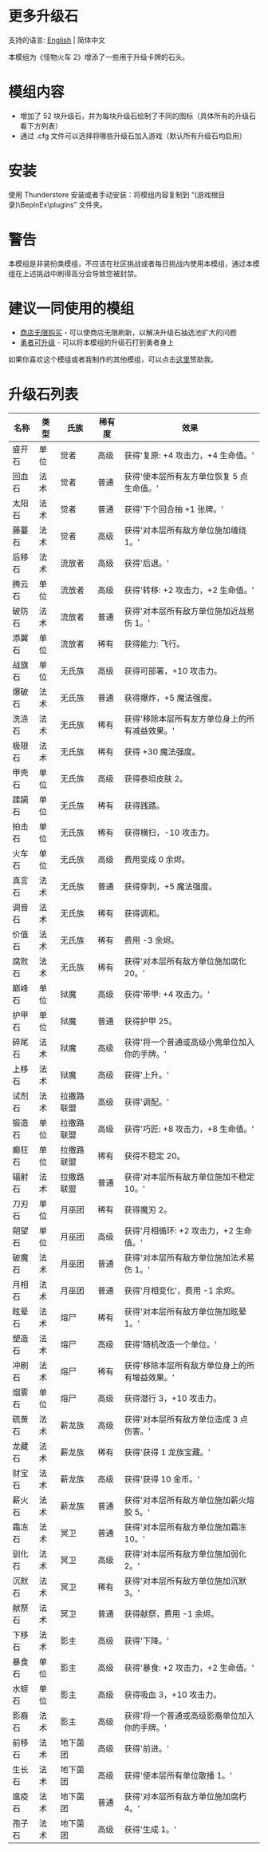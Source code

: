 # 更多升级石

支持的语言: [English](https://github.com/Jace17/MT2MoreStones/blob/main/README.md) | 简体中文

本模组为《怪物火车 2》增添了一些用于升级卡牌的石头。

# 模组内容

- 增加了 52 块升级石，并为每块升级石绘制了不同的图标（具体所有的升级石看下方列表）
- 通过 .cfg 文件可以选择将哪些升级石加入游戏（默认所有升级石均启用）

# 安装

使用 Thunderstore 安装或者手动安装：将模组内容复制到 “(游戏根目录)\BepInEx\plugins” 文件夹。

# 警告

本模组是非装扮类模组，不应该在社区挑战或者每日挑战内使用本模组，通过本模组在上述挑战中刷得高分会导致您被封禁。

# 建议一同使用的模组

- [商店无限购买](https://thunderstore.io/c/monster-train-2/p/GravitonGamer/MT2UnlimitedPurchases/) - 可以使商店无限刷新，以解决升级石抽选池扩大的问题
- [勇者可升级](https://thunderstore.io/c/monster-train-2/p/GravitonGamer/Upgrade_Champions_2/) - 可以将本模组的升级石打到勇者身上

如果你喜欢这个模组或者我制作的其他模组，可以点击[这里](https://ko-fi.com/gravitongamer)赞助我。

# 升级石列表

| 名称   | 类型 | 氏族       | 稀有度 | 效果                                         |
| ------ | ---- | ---------- | ------ | ------------------------------------------ |
| 盛开石 | 单位 | 觉者       | 高级   | 获得'复原: +4 攻击力，+4 生命值。'            |
| 回血石 | 法术 | 觉者       | 普通   | 获得'使本层所有友方单位恢复 5 点生命值。'      |
| 太阳石 | 法术 | 觉者       | 普通   | 获得'下个回合抽 +1 张牌。'                    |
| 藤蔓石 | 法术 | 觉者       | 高级   | 获得'对本层所有敌方单位施加缠绕 1。'          |
| 后移石 | 法术 | 流放者     | 高级   | 获得'后退。'                                 |
| 腾云石 | 单位 | 流放者     | 高级   | 获得'转移: +2 攻击力，+2 生命值。'            |
| 破防石 | 法术 | 流放者     | 普通   | 获得'对本层所有敌方单位施加近战易伤 1。'       |
| 添翼石 | 单位 | 流放者     | 稀有   | 获得能力: 飞行。                             |
| 战旗石 | 单位 | 无氏族     | 高级   | 获得可部署，+10 攻击力。                      |
| 爆破石 | 法术 | 无氏族     | 普通   | 获得爆炸，+5 魔法强度。                       |
| 洗涤石 | 法术 | 无氏族     | 稀有   | 获得'移除本层所有友方单位身上的所有减益效果。' |
| 极限石 | 法术 | 无氏族     | 稀有   | 获得 +30 魔法强度。                          |
| 甲壳石 | 单位 | 无氏族     | 高级   | 获得泰坦皮肤 2。                             |
| 蹂躏石 | 单位 | 无氏族     | 稀有   | 获得践踏。                                   |
| 拍击石 | 单位 | 无氏族     | 稀有   | 获得横扫，-10 攻击力。                       |
| 火车石 | 单位 | 无氏族     | 高级   | 费用变成 0 余烬。                            |
| 真言石 | 法术 | 无氏族     | 普通   | 获得穿刺，+5 魔法强度。                      |
| 调音石 | 法术 | 无氏族     | 稀有   | 获得调和。                                   |
| 价值石 | 法术 | 无氏族     | 稀有   | 费用 -3 余烬。                               |
| 腐败石 | 法术 | 无氏族     | 稀有   | 获得'对本层所有敌方单位施加腐化 20。'         |
| 巅峰石 | 单位 | 狱魔       | 高级   | 获得'带甲: +4 攻击力。'                      |
| 护甲石 | 单位 | 狱魔       | 普通   | 获得护甲 25。                                |
| 碎尾石 | 法术 | 狱魔       | 高级   | 获得'将一个普通或高级小鬼单位加入你的手牌。'   |
| 上移石 | 法术 | 狱魔       | 高级   | 获得'上升。'                                 |
| 试剂石 | 法术 | 拉撒路联盟 | 高级   | 获得'调配。'                                 |
| 锻造石 | 单位 | 拉撒路联盟 | 高级   | 获得'巧匠: +8 攻击力，+8 生命值。'            |
| 癫狂石 | 单位 | 拉撒路联盟 | 稀有   | 获得不稳定 20。                              |
| 辐射石 | 法术 | 拉撒路联盟 | 普通   | 获得'对本层所有敌方单位施加不稳定 10。'        |
| 刀刃石 | 单位 | 月巫团     | 稀有   | 获得魔刃 2。                                 |
| 朔望石 | 单位 | 月巫团     | 高级   | 获得'月相循环: +2 攻击力，+2 生命值。'        |
| 破魔石 | 法术 | 月巫团     | 普通   | 获得'对本层所有敌方单位施加法术易伤 1。'       |
| 月相石 | 法术 | 月巫团     | 普通   | 获得'月相变化'，费用 -1 余烬。                |
| 眩晕石 | 法术 | 熔尸       | 稀有   | 获得'对本层所有敌方单位施加眩晕 1。'           |
| 塑造石 | 法术 | 熔尸       | 高级   | 获得'随机改造一个单位。'                      |
| 冲刷石 | 法术 | 熔尸       | 稀有   | 获得'移除本层所有敌方单位身上的所有增益效果。' |
| 烟雾石 | 单位 | 熔尸       | 高级   | 获得潜行 3，+10 攻击力。                      |
| 硫黄石 | 法术 | 薪龙族     | 高级   | 获得'对本层所有敌方单位造成 3 点伤害。'        |
| 龙藏石 | 法术 | 薪龙族     | 稀有   | 获得'获得 1 龙族宝藏。'                       |
| 财宝石 | 法术 | 薪龙族     | 高级   | 获得'获得 10 金币。'                          |
| 薪火石 | 法术 | 薪龙族     | 普通   | 获得'对本层所有敌方单位施加薪火熔胶 5。'       |
| 霜冻石 | 法术 | 冥卫       | 普通   | 获得'对本层所有敌方单位施加霜冻 10。'          |
| 驯化石 | 法术 | 冥卫       | 高级   | 获得'对本层所有敌方单位施加弱化 2。'           |
| 沉默石 | 法术 | 冥卫       | 稀有   | 获得'对本层所有敌方单位施加沉默 3。'           |
| 献祭石 | 法术 | 冥卫       | 普通   | 获得献祭，费用 -1 余烬。                      |
| 下移石 | 法术 | 影主       | 高级   | 获得'下降。'                                 |
| 暴食石 | 单位 | 影主       | 高级   | 获得'暴食: +2 攻击力，+2 生命值。'            |
| 水蛭石 | 单位 | 影主       | 高级   | 获得吸血 3，+10 攻击力。                      |
| 影裔石 | 法术 | 影主       | 高级   | 获得'将一个普通或高级影裔单位加入你的手牌。'    |
| 前移石 | 法术 | 地下菌团   | 高级   | 获得'前进。'                                  |
| 生长石 | 法术 | 地下菌团   | 高级   | 获得'使本层所有单位散播 1。'                   |
| 瘟疫石 | 法术 | 地下菌团   | 普通   | 获得'对本层所有敌方单位施加腐朽 4。'           |
| 孢子石 | 法术 | 地下菌团   | 高级   | 获得'生成 1。'                                |
